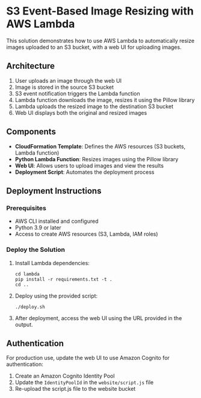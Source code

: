 # S3 Event-Based Image Resizing with AWS Lambda

This solution demonstrates how to use AWS Lambda to automatically resize images uploaded to an S3 bucket, with a web UI for uploading images.

## Architecture

1. User uploads an image through the web UI
2. Image is stored in the source S3 bucket
3. S3 event notification triggers the Lambda function
4. Lambda function downloads the image, resizes it using the Pillow library
5. Lambda uploads the resized image to the destination S3 bucket
6. Web UI displays both the original and resized images

## Components

- **CloudFormation Template**: Defines the AWS resources (S3 buckets, Lambda function)
- **Python Lambda Function**: Resizes images using the Pillow library
- **Web UI**: Allows users to upload images and view the results
- **Deployment Script**: Automates the deployment process

## Deployment Instructions

### Prerequisites
- AWS CLI installed and configured
- Python 3.9 or later
- Access to create AWS resources (S3, Lambda, IAM roles)

### Deploy the Solution

1. Install Lambda dependencies:
   ```
   cd lambda
   pip install -r requirements.txt -t .
   cd ..
   ```

2. Deploy using the provided script:
   ```
   ./deploy.sh
   ```

3. After deployment, access the web UI using the URL provided in the output.

## Authentication

For production use, update the web UI to use Amazon Cognito for authentication:

1. Create an Amazon Cognito Identity Pool
2. Update the `IdentityPoolId` in the `website/script.js` file
3. Re-upload the script.js file to the website bucket